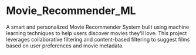# Movie_Recommender_ML
A smart and personalized Movie Recommender System built using machine learning techniques to help users discover movies they'll love. This project leverages collaborative filtering and content-based filtering to suggest films based on user preferences and movie metadata.
